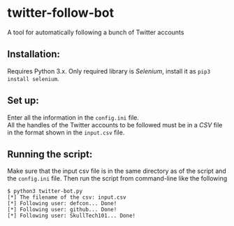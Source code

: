 # twitter-follow-bot
A tool for automatically following a bunch of Twitter accounts

## Installation:

Requires Python 3.x. Only required library is _Selenium_, install it as `pip3 install selenium`.

## Set up:

Enter all the information in the `config.ini` file.  
All the handles of the Twitter accounts to be followed must be in a _CSV_ file in the format shown in the `input.csv` file.

## Running the script:

Make sure that the input csv file is in the same directory as of the script and the `config.ini` file. Then run the script from command-line like the following

```console
$ python3 twitter-bot.py 
[*] The filename of the csv: input.csv
[*] Following user: defcon... Done!
[*] Following user: github... Done!
[*] Following user: SkullTech101... Done!
```
